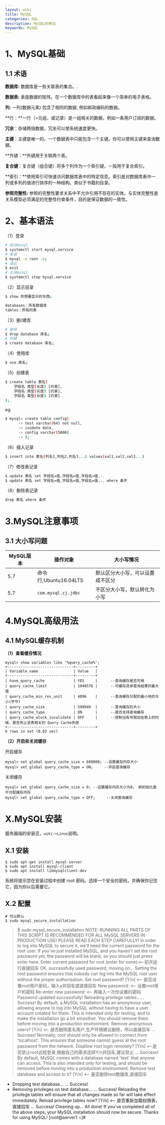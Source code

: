 ```yaml
---
layout: wiki
title: MySQL
categories: SQL
description: MySQL的用法
keywords: MySQL
---
```




# 1、MySQL基础

## 1.1 术语

**数据库:** 数据库是一些关联表的集合。.

**数据表:** 表是数据的矩阵。在一个数据库中的表看起来像一个简单的电子表格。

**列:** 一列(数据元素) 包含了相同的数据, 例如邮政编码的数据。

**行：**一行（=元组，或记录）是一组相关的数据，例如一条用户订阅的数据。

**冗余**：存储两倍数据，冗余可以使系统速度更快。

**主键**：主键是唯一的。一个数据表中只能包含一个主键。你可以使用主键来查询数据。

**外键：**外键用于关联两个表。

**复合键**：复合键（组合键）将多个列作为一个索引键，一般用于复合索引。

**索引：**使用索引可快速访问数据库表中的特定信息。索引是对数据库表中一列或多列的值进行排序的一种结构。类似于书籍的目录。

**参照完整性:** 参照的完整性要求关系中不允许引用不存在的实体。与实体完整性是关系模型必须满足的完整性约束条件，目的是保证数据的一致性。

# 2、基本语法

（1）登录

```bash
# 启动mysql
$ systemctl start mysql.service
# 登录
$ mysql -u root -p;
# 退出
$ exit
# 关闭mysql
$ systemctl stop mysql.service
```

（2）显示目录
```bash
$ show 你想要显示的东西;

databases：所有数据库
tables：所有的表

```

（3）删/建库

```bash
# 删除
$ drop database 库名;
# 创建
$ create database 库名;
```

（4）使用库

```bash
$ use 库名;
```

（5）创建表

```bash
$ create table 表名(
	字段名 类型(长度) [约束],
	字段名 类型(长度) [约束],
	字段名 类型(长度) [约束]
);
```

eg.

```bash
$ mysql> create table config(
      -> test varchar(64) not null,
      -> isodate date,
      -> config varchar(5000)
      -> );
```

（6）插入记录

```bash
$ insert into 表名(列名1,列名2,列名3...) values(val1,val2,val3...)
```

（7）修改表记录

```bash
$ update 表名 set 字段名=值,字段名=值,字段名=值...
$ update 表名 set 字段名=值,字段名=值,字段名=值... where 条件
```

（8）删除表记录

```bash
drop 表名 where 条件
```

# 3.MySQL注意事项

## 3.1 大小写问题

| MySQL版本 | 操作对象              | 大小写情况                       |
| --------- | --------------------- | -------------------------------- |
| 5.7       | 命令行,Ubuntu16.04LTS | 默认区分大小写，可以设置成不区分 |
| 5.7       | `com.mysql.cj.jdbc`   | 不区分大小写，默认转化为小写     |

# 4.MySQL高级用法

## 4.1 MySQL缓存机制

**（1）查看缓存情况**

```text
mysql> show variables like '%query_cache%';
+------------------------------+---------+
| Variable_name                | Value   |
+------------------------------+---------+
| have_query_cache             | YES     |      --查询缓存是否可用
| query_cache_limit            | 1048576 |      --可缓存具体查询结果的最大值
| query_cache_min_res_unit     | 4096    |      --查询缓存分配的最小块的大小(字节)
| query_cache_size             | 599040  |      --查询缓存的大小
| query_cache_type             | ON      |      --是否支持查询缓存
| query_cache_wlock_invalidate | OFF     |      --控制当有写锁加在表上的时候，是否先让该表相关的 Query Cache失效
+------------------------------+---------+
6 rows in set (0.02 sec)
```

**（2）开启和关闭缓存**

开启缓存

```text
mysql> set global query_cache_size = 600000; --设置缓存内存大小
mysql> set global query_cache_type = ON;     --开启查询缓存
```

关闭缓存

```text
mysql> set global query_cache_size = 0; --设置缓存内存大小为0， 即初始化是不分配缓存内存
mysql> set global query_cache_type = OFF;     --关闭查询缓存
```

# X.MySQL安装

服务器端的安装见，`wiki->Linux`说明。

## X.1 安装

```shell
$ sudo apt-get install mysql-server
$ sudo apt install mysql-client
$ sudo apt install libmysqlclient-dev
```

系统将提示您在安装过程中创建 root 密码。选择一个安全的密码，并确保你记住它，因为你以后需要它。
## X.2 配置
```
# 可以默认
$ sudo mysql_secure_installation
```

>$ sudo mysql_secure_installation
NOTE: RUNNING ALL PARTS OF THIS SCRIPT IS RECOMMENDED FOR ALL MySQL
SERVERS IN PRODUCTION USE! PLEASE READ EACH STEP CAREFULLY!
In order to log into MySQL to secure it, we'll need the current
password for the root user. If you've just installed MySQL, and
you haven't set the root password yet, the password will be blank,
so you should just press enter here.
Enter current password for root (enter for none):<–初次运行直接回车
OK, successfully used password, moving on…
Setting the root password ensures that nobody can log into the MySQL
root user without the proper authorisation.
Set root password? [Y/n] <– 是否设置root用户密码，输入y并回车或直接回车
New password: <– 设置root用户的密码
Re-enter new password: <– 再输入一次你设置的密码
Password updated successfully!
Reloading privilege tables..
… Success!
By default, a MySQL installation has an anonymous user, allowing anyone
to log into MySQL without having to have a user account created for
them. This is intended only for testing, and to make the installation
go a bit smoother. You should remove them before moving into a
production environment.
Remove anonymous users? [Y/n] <– 是否删除匿名用户,生产环境建议删除，所以直接回车
… Success!
Normally, root should only be allowed to connect from 'localhost'. This
ensures that someone cannot guess at the root password from the network.
Disallow root login remotely? [Y/n] <–是否禁止root远程登录,根据自己的需求选择Y/n并回车,建议禁止
… Success!
By default, MySQL comes with a database named 'test' that anyone can
access. This is also intended only for testing, and should be removed
before moving into a production environment.
Remove test database and access to it? [Y/n] <– 是否删除test数据库,直接回车
- Dropping test database…
… Success!
- Removing privileges on test database…
… Success!
Reloading the privilege tables will ensure that all changes made so far
will take effect immediately.
Reload privilege tables now? [Y/n] <– 是否重新加载权限表，直接回车
… Success!
Cleaning up…
All done! If you've completed all of the above steps, your MySQL
installation should now be secure.
Thanks for using MySQL!
[root@server1 ~]#




